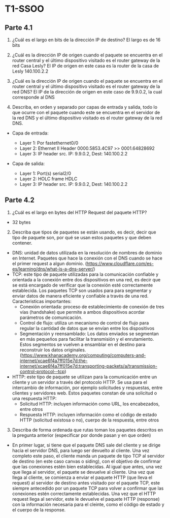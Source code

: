 # T1-SSOO

## Parte 4.1

1. ¿Cuál es el largo en bits de la dirección IP de destino?
El largo es de 16 bits

2. ¿Cuál es la dirección IP de origen cuando el paquete se encuentra en el router central y el último dispositivo visitado es el router gateway de la red Casa Lesly?
El IP de origen en este casa es la router de la casa de Lesly 140.100.2.2

3. ¿Cuál es la dirección IP de origen cuando el paquete se encuentra en el router central y el último dispositivo visitado es el router gateway de la red DNS?
El IP de la dirección de origen en este caso de 9.9.0.2, la cual corresponde al DNS

4. Describa, en orden y separado por capas de entrada y salida, todo lo que ocurre con el paquete cuando este se encuentra en el servidor de la red DNS y el último dispositivo visitado es el router gateway de la red DNS.

* Capa de entrada:
    * Layer 1: Por fastethernet0/0
    * Layer 2: Ethernet II Header 0000.5853.4C97 >> 0001.64828692
    * Layer 3:  IP header src. IP: 9.9.0.2, Dest: 140.100.2.2

* Capa de salida: 
    * Layer 1: Port(s) serial2/0
    * Layer 2: HOLC frame HDLC
    * Layer 3: IP header src. IP: 9.9.0.2, Dest: 140.100.2.2

## Parte 4.2

1. ¿Cuál es el largo en bytes del HTTP Request del paquete HTTP?
* 32 bytes
 
2. Describa que tipos de paquetes se están usando, es decir, decir que tipo de paquete son, por qué se usan estos paquetes y que deben contener.
* DNS: unidad de datos utilizada en la resolución de nombres de dominio en Internet. Paquetes que hace la conexión con el DNS cuando se hace el primer request a algun dominio.
(https://www.cloudflare.com/es-es/learning/dns/what-is-a-dns-server/)
* TCP: este tipo de paquete utilizadas para la comunicación confiable y orientada a la conexión entre dos dispositivos en una red, es decir que se está encargado de verificar que la conexión esté correctamente establecida. Los paquetes TCP son usados para para segmentar y enviar datos de manera eficiente y confiable a través de una red. Caracteristicas  importantes:
    * Conexión orientada: proceso de establecimiento de conexión de tres vías (handshake) que permite a ambos dispositivos acordar parámetros de comunicación.
    * Control de flujo: utiliza un mecanismo de control de flujo para regular la cantidad de datos que se envían entre los dispositivos
    * Segmentación y reensamblado: Los datos enviados se segmentan en más pequeños para facilitar la transmisión y el enrutamiento. Estos segmentos se vuelven a ensamblar en el destino para reconstruir los datos originales.
(https://www.khanacademy.org/computing/computers-and-internet/xcae6f4a7ff015e7d:the-internet/xcae6f4a7ff015e7d:transporting-packets/a/transmission-control-protocol--tcp)
* HTTP: este tipo de paquete se utilizan para la comunicación entre un cliente y un servidor a través del protocolo HTTP. Se usa para el intercambio de información, por ejemplo solicitudes y respuestas, entre clientes y servidores web. Estos paquetes constan de una solicitud o una respuesta HTTP:
    * Solicitud HTTP: incluyen información como URL, los encabezados, entre otros
    * Respuesta HTTP: incluyen información como el código de estado HTTP (solicitud existosa o no), cuerpo de la respuesta, entre otros

3. Describa de forma ordenada que rutas toman los paquetes descritos en la pregunta anterior (especificar por donde pasan y en que orden)
* En primer lugar, si tiene que el paquete DNS sale del cliente y se dirige hacia el servidor DNS, para luego ser devuelto al cliente. Una vez completo este paso, el cliente manda un paquete de tipo TCP al servidor de destino (en este caso canvas o siding), con el objetivo de confirmar que las conexiones estén bien establecidas. Al igual que antes, una vez que llega al servidor, el paquete se devuelve al cliente. Una vez que llega al cliente, se comienza a enviar el paquete HTTP (que lleva el request) al servidor de destino antes visitado por el paquete TCP, este siempre antecedido por un paquete TCP para volver a confirmar que las conexiones estén correctamente establecidas. Una vez que el HTTP request llega al servidor, este le devuelve el paquete HTTP (response) con la información necesaria para el cleinte, como el código de estado y el cuerpo de la response.

